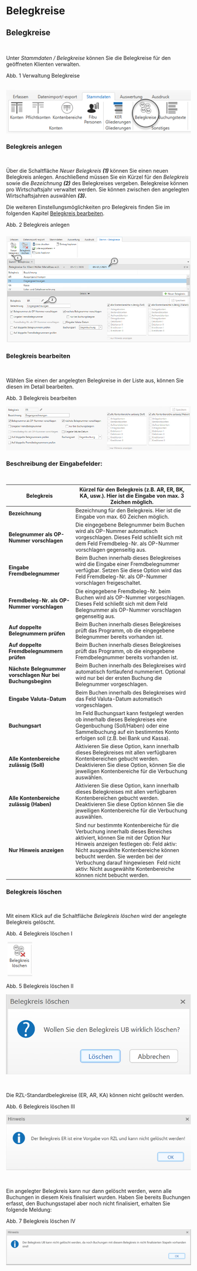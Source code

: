 # Belegkreise

## Belegkreise

&nbsp;

Unter *Stammdaten / Belegkreise* können Sie die Belegkreise für den geöffneten Klienten verwalten.

Abb. 1 Verwaltung Belegkreise

&nbsp;![Image](<lib/NeuesElement126.png>)

### Belegkreis anlegen

&nbsp;

Über die Schaltfläche *Neuer Belegkreis **(1)*** können Sie einen neuen Belegkreis anlegen. Anschließend müssen Sie ein Kürzel für den *Belegkreis* sowie die *Bezeichnung* ***(2)*** des Belegkreises vergeben. Belegkreise können pro Wirtschaftsjahr verwaltet werden. Sie können zwischen den angelegten Wirtschaftsjahren auswählen ***(3)*.**&nbsp;

Die weiteren Einstellungsmöglichkeiten pro Belegkreis finden Sie im folgenden Kapitel [Belegkreis bearbeiten](<Belegkreise.md#Belegkreis\_bearbeiten>).

Abb. 2 Belegkreis anlegen

### ![Image](<lib/NeuesElement125.png>)

### Belegkreis bearbeiten

&nbsp;

Wählen Sie einen der angelegten Belegkreise in der Liste aus, können Sie diesen im Detail bearbeiten.

Abb. 3 Belegkreis bearbeiten

![Image](<lib/NeuesElement124.png>)

### Beschreibung der Eingabefelder:

&nbsp;

| **Belegkreis** | Kürzel für den Belegkreis (z.B. AR, ER, BK, KA, usw.). Hier ist die Eingabe von max. 3 Zeichen möglich. |
| --- | --- |
| **Bezeichnung** | Bezeichnung für den Belegkreis. Hier ist die Eingabe von max. 60 Zeichen möglich. |
| **Belegnummer** **als** **OP-Nummer vorschlagen** | Die eingegebene Belegnummer beim Buchen wird als OP-Nummer automatisch vorgeschlagen. Dieses Feld schließt sich mit dem Feld Fremdbeleg-Nr. als OP-Nummer vorschlagen gegenseitig aus. |
| **Eingabe** **Fremdbelegnummer** | Beim Buchen innerhalb dieses Belegkreises wird die Eingabe einer Fremdbelegnummer verfügbar. Setzen Sie diese Option wird das Feld Fremdbeleg-Nr. als OP-Nummer vorschlagen freigeschaltet. |
| **Fremdbeleg-Nr.** **als** **OP-Nummer** **vorschlagen** | Die eingegebene Fremdbeleg-Nr. beim Buchen wird als OP-Nummer vorgeschlagen. Dieses Feld schließt sich mit dem Feld Belegnummer als OP-Nummer vorschlagen gegenseitig aus. |
| **Auf** **doppelte** **Belegnummern prüfen** | Beim Buchen innerhalb dieses Belegkreises prüft das Programm, ob die eingegebene Belegnummer bereits vorhanden ist. |
| **Auf** **doppelte Fremdbelegnummern** **prüfen** | Beim Buchen innerhalb dieses Belegkreises prüft das Programm, ob die eingegebene Fremdbelegnummer bereits vorhanden ist. |
| **Nächste** **Belegnummer vorschlagen** **Nur** **bei** **Buchungsbeginn** | Beim Buchen innerhalb des Belegkreises wird automatisch fortlaufend nummeriert. Optional wird nur bei der ersten Buchung die Belegnummer vorgeschlagen. |
| **Eingabe** **Valuta-Datum** | Beim Buchen innerhalb des Belegkreises wird das Feld Valuta-Datum automatisch vorgeschlagen. |
| **Buchungsart** | Im Feld Buchungsart kann festgelegt werden ob innerhalb dieses Belegkreises eine Gegenbuchung (Soll/Haben) oder eine Sammelbuchung auf ein bestimmtes Konto erfolgen soll (z.B. bei Bank und Kassa). |
| **Alle** **Kontenbereiche** **zulässig (Soll)** | Aktivieren Sie diese Option, kann innerhalb dieses Belegkreises mit allen verfügbaren Kontenbereichen gebucht werden. Deaktivieren Sie diese Option, können Sie die jeweiligen Kontenbereiche für die Verbuchung auswählen. |
| **Alle** **Kontenbereiche** **zulässig (Haben)** | Aktivieren Sie diese Option, kann innerhalb dieses Belegkreises mit allen verfügbaren Kontenbereichen gebucht werden. Deaktivieren Sie diese Option können Sie die jeweiligen Kontenbereiche für die Verbuchung auswählen. |
| **Nur** **Hinweis** **anzeigen** | Sind nur bestimmte Kontenbereiche für die Verbuchung innerhalb dieses Bereiches aktiviert, können Sie mit der Option Nur Hinweis anzeigen festlegen ob: Feld aktiv: Nicht ausgewählte Kontenbereiche können bebucht werden. Sie werden bei der Verbuchung darauf hingewiesen&nbsp; Feld nicht aktiv: Nicht ausgewählte Kontenbereiche können nicht bebucht werden.&nbsp; |


### Belegkreis löschen

&nbsp;

Mit einem Klick auf die Schaltfläche *Belegkreis löschen* wird der angelegte Belegkreis gelöscht.

Abb. 4 Belegkreis löschen I

&nbsp;![Image](<lib/NeuesElement123.png>)

Abb. 5 Belegkreis löschen II

![Image](<lib/NeuesElement122.png>)

&nbsp;

Die RZL-Standardbelegkreise (ER, AR, KA) können nicht gelöscht werden.

Abb. 6 Belegkreis löschen III

![Image](<lib/NeuesElement121.png>)

&nbsp;

Ein angelegter Belegkreis kann nur dann gelöscht werden, wenn alle Buchungen in diesem Kreis finalisiert wurden. Haben Sie bereits Buchungen erfasst, den Buchungsstapel aber noch nicht finalisiert, erhalten Sie folgende Meldung:

Abb. 7 Belegkreis löschen IV

![Image](<lib/NeuesElement120.png>)

